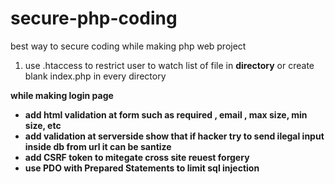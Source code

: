 # secure-php-coding

best way to secure coding while making php web project

1) use .htaccess to restrict user to watch list of file in **directory**  or create blank index.php in every directory <br>
<p><b> while making login page</p>
  <ul>
    <li> add html validation at form such as required , email , max size, min size, etc </li>
   <li> add validation at serverside  show that if hacker try to send ilegal input inside db from url it can be santize  </li>
    <li> add <b>CSRF</b> token to mitegate cross site reuest forgery  </li>
    <li> use <b> PDO with Prepared Statements </b> to limit sql injection  </li>
 
